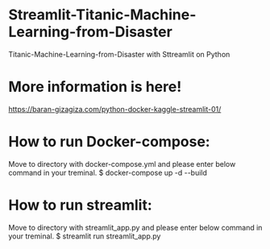 # Streamlit-Titanic-Machine-Learning-from-Disaster
Titanic-Machine-Learning-from-Disaster with Sttreamlit on Python


# More information is here!
https://baran-gizagiza.com/python-docker-kaggle-streamlit-01/



# How to run Docker-compose:
Move to directory with docker-compose.yml and please enter below command in your treminal.
$ docker-compose up -d --build


# How to run streamlit:
Move to directory with streamlit_app.py and please enter below command in your treminal.
$ streamlit run streamlit_app.py 
